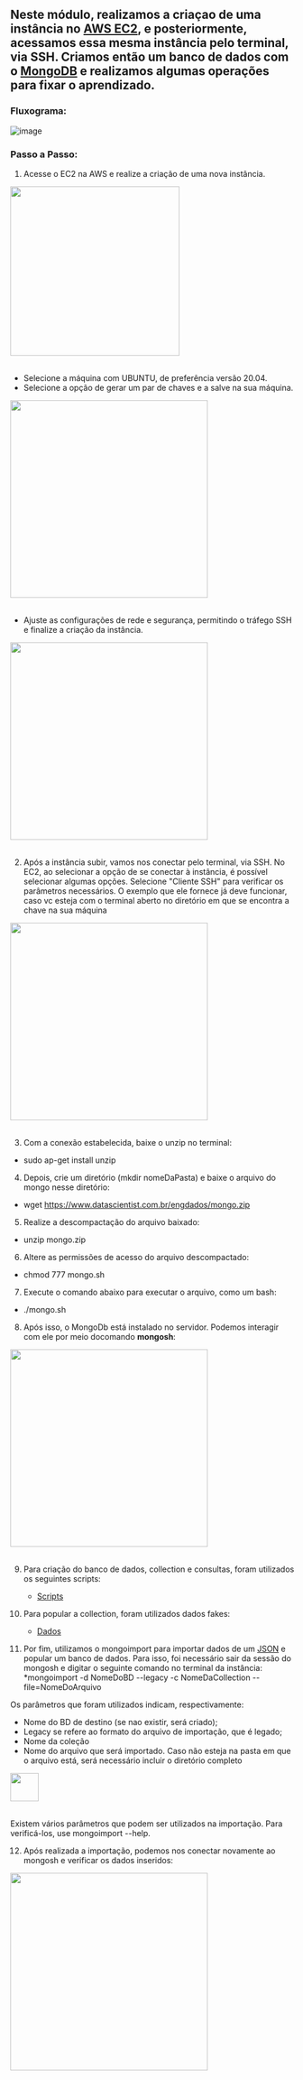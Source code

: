## Neste módulo, realizamos a criaçao de uma instância no [AWS EC2](https://us-east-2.console.aws.amazon.com/ec2/home?region=us-east-2), e posteriormente, acessamos essa mesma instância pelo terminal, via SSH. Criamos então um banco de dados com o [MongoDB](https://www.mongodb.com/pt-br) e realizamos algumas operações para fixar o aprendizado. 

### Fluxograma:  

![image](https://github.com/micvet/curso-eng-dados-fa/assets/86981990/57853741-f0a3-48e5-b50c-d00ac03dbdf9)

### Passo a Passo:  

1) Acesse o EC2 na AWS e realize a criação de uma nova instância.  

<div align='left'>
   <img src='https://github.com/micvet/curso-eng-dados-fa/assets/86981990/ff57e8c4-657d-41d3-9381-7153f39188bf' height='300'/>
<div/><br>  
  
  * Selecione a máquina com UBUNTU, de preferência versão 20.04.  
  * Selecione a opção de gerar um par de chaves e a salve na sua máquina.<br>

<div align='left'>
   <img src='https://github.com/micvet/curso-eng-dados-fa/assets/86981990/3cb8b6ee-a3d0-4d62-9a2b-5b7edf985a24' height='350'/>
<div/><br>      

* Ajuste as configurações de rede e segurança, permitindo o tráfego SSH e finalize a criação da instância.<br>

<div align='left'>
   <img src='https://github.com/micvet/curso-eng-dados-fa/assets/86981990/540d5899-2c49-4673-9207-4f0a4f4cf428' height='350'/>
<div/><br>  

2) Após a instância subir,  vamos nos conectar pelo terminal, via SSH. No EC2, ao selecionar a opção de se conectar à instância, é possível selecionar algumas opções. Selecione "Cliente SSH" para verificar os parâmetros necessários. O exemplo que ele fornece já deve funcionar, caso vc esteja com o terminal aberto no diretório em que se encontra a chave na sua máquina

<div align='left'>
   <img src='https://github.com/micvet/curso-eng-dados-fa/assets/86981990/ff820482-3244-4601-93da-58c1bc5d495c' height='350'/>
<div/><br> 

3) Com a conexão estabelecida, baixe o unzip no terminal:
  * sudo ap-get install unzip<br>

4) Depois, crie um diretório (mkdir nomeDaPasta) e baixe o arquivo do mongo nesse diretório:<br>
  * wget https://www.datascientist.com.br/engdados/mongo.zip<br>
5) Realize a descompactação do arquivo baixado:<br>
  * unzip mongo.zip<br>

6) Altere as permissões de acesso do arquivo descompactado:<br>
* chmod 777 mongo.sh<br>

7) Execute o comando abaixo para executar o arquivo, como um bash:<br>
* ./mongo.sh<br>

8) Após isso, o MongoDb está instalado no servidor. Podemos interagir com ele por meio docomando **mongosh**:<br>

<div align='left'>
   <img src='https://github.com/micvet/curso-eng-dados-fa/assets/86981990/c9cd416d-6f03-4321-94a6-9d93f0bced19' height='350'/>
<div/><br> 

9) Para criação do banco de dados, collection e consultas, foram utilizados os seguintes scripts:

    * [Scripts](https://github.com/micvet/curso-eng-dados-fa/blob/main/mongodb-ec2/scripts/Scripts%20utilizados.pdf)<br>
  
10) Para popular a collection, foram utilizados dados fakes:
    * [Dados](https://github.com/micvet/curso-eng-dados-fa/blob/main/mongodb-ec2/dados/dados.json)<br>
   
11) Por fim, utilizamos o mongoimport para importar dados de um [JSON](https://github.com/micvet/curso-eng-dados-fa/blob/main/mongodb-ec2/dados/posts.json) e popular um banco de dados. Para isso, foi necessário sair da sessão do mongosh e digitar o seguinte comando no terminal da instância:<br>
    *mongoimport -d NomeDoBD  --legacy -c NomeDaCollection --file=NomeDoArquivo <br>

Os parâmetros que foram utilizados indicam, respectivamente:

   * Nome do BD de destino (se nao existir, será criado);
   * Legacy se refere ao formato do arquivo de importação, que é legado;
   * Nome da coleção
   * Nome do arquivo que será importado. Caso não esteja na pasta em que o arquivo está, será necessário incluir o diretório completo<br>

   <div align='left'>
   <img src='https://github.com/micvet/curso-eng-dados-fa/assets/86981990/122ac20b-e31a-480a-aedc-265c92c59444' height='50'/>
<div/><br> 

   Existem vários parâmetros que podem ser utilizados na importação. Para verificá-los, use mongoimport --help.<br>

12) Após realizada a importação, podemos nos conectar novamente ao mongosh e verificar os dados inseridos:

<div align='left'>
   <img src='https://github.com/micvet/curso-eng-dados-fa/assets/86981990/d6f946c6-88a2-430e-81e5-71ccea2036b7' height='350'/>
<div/><br> 













